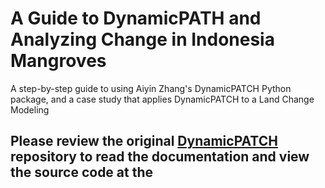 # A Guide to DynamicPATH and Analyzing Change in Indonesia Mangroves
A step-by-step guide to using Aiyin Zhang's DynamicPATCH Python package, and a case study that applies DynamicPATCH to a Land Change Modeling  
## Please review the original [DynamicPATCH](https://github.com/zay1996/DynamicPATCH) repository to read the documentation and view the source code at the 




#
